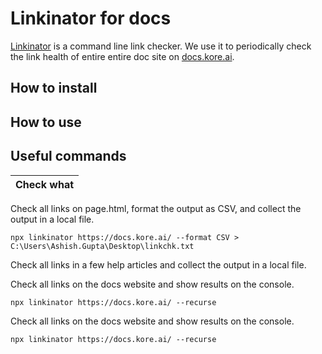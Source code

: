 # Linkinator for docs

[Linkinator](https://github.com/JustinBeckwith/linkinator/blob/main/README.md) is a command line link checker. We use it to periodically check the link health of entire entire doc site on [docs.kore.ai](https://docs.kore.ai).

## How to install



## How to use 



## Useful commands

| Check what | 
|------------|

Check all links on page.html, format the output as CSV, and collect the output in a local file.

`npx linkinator https://docs.kore.ai/ --format CSV > C:\Users\Ashish.Gupta\Desktop\linkchk.txt`

Check all links in a few help articles and collect the output in a local file.


Check all links on the docs website and show results on the console.

`npx linkinator https://docs.kore.ai/ --recurse`

Check all links on the docs website and show results on the console.

`npx linkinator https://docs.kore.ai/ --recurse`
